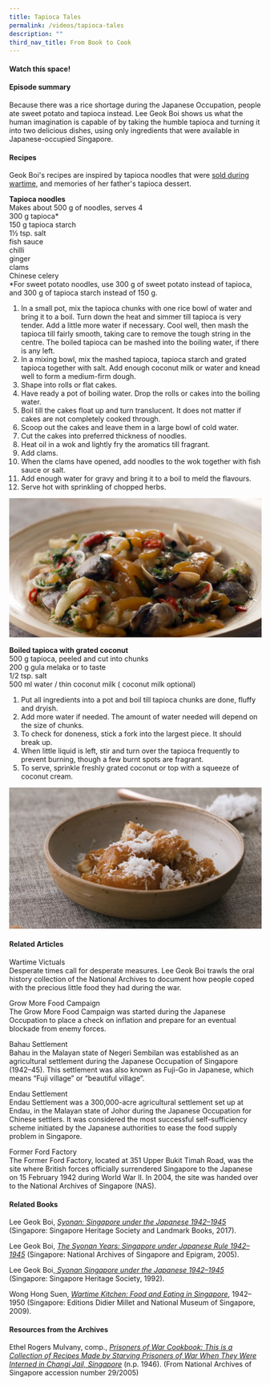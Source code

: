 ```yaml
---
title: Tapioca Tales
permalink: /videos/tapioca-tales
description: ""
third_nav_title: From Book to Cook
---
```

#### Watch this space! ####


#### **Episode summary** ####
Because there was a rice shortage during the Japanese Occupation, people ate sweet potato and tapioca instead. Lee Geok Boi shows us what the human imagination is capable of by taking the humble tapioca and turning it into two delicious dishes, using only ingredients that were available in Japanese-occupied Singapore.

#### **Recipes**
Geok Boi's recipes are inspired by tapioca noodles that were [sold during wartime](http://eresources.nlb.gov.sg/newspapers/Digitised/Article/syonantimes19440404-1.2.19), and memories of her father's tapioca dessert. 

<b>Tapioca noodles</b>
<br>Makes about 500 g of noodles, serves 4
<br>300 g tapioca*
<br>150 g tapioca starch 
<br>1½ tsp. salt
<br>fish sauce
<br>chilli
<br>ginger
<br> clams
<br>Chinese celery
<br>*For sweet potato noodles, use 300 g of sweet potato instead of tapioca, and 300 g of tapioca starch instead of 150 g. 

1. In a small pot, mix the tapioca chunks with one rice bowl of water and bring it to a boil. Turn down the heat and simmer till tapioca is very tender. Add a little more water if necessary. Cool well, then mash the tapioca till fairly smooth, taking care to remove the tough string in the centre. The boiled tapioca can be mashed into the boiling water, if there is any left.  
2. In a mixing bowl, mix the mashed tapioca, tapioca starch and grated tapioca together with salt. Add enough coconut milk or water and knead well to form a medium-firm dough. 
3. Shape into rolls or flat cakes. 
4. Have ready a pot of boiling water. Drop the rolls or cakes into the boiling water. 
5. Boil till the cakes float up and turn translucent. It does not matter if cakes are not completely cooked through.
6. Scoop out the cakes and leave them in a large bowl of cold water.
8. Cut the cakes into preferred thickness of noodles. 
9. Heat oil in a wok and lightly fry the aromatics till fragrant. 
10. Add clams.
11. When the clams have opened, add noodles to the wok together with fish sauce or salt. 
14. Add enough water for gravy and bring it to a boil to meld the flavours. 
15. Serve hot with sprinkling of chopped herbs. 
 
 ![](/images/Videos:%20From%20Book%20to%20Cook/tapioca%20noodles.png)

<b>Boiled tapioca with grated coconut</b>
<br>500 g tapioca, peeled and cut into chunks
<br>200 g gula melaka or to taste
<br>1/2 tsp. salt 
<br>500 ml water / thin coconut milk ( coconut milk optional) 
1. Put all ingredients into a pot and boil till tapioca chunks are done, fluffy and dryish. 
2. Add more water if needed. The amount of water needed will depend on the size of chunks. 
3. To check for doneness, stick a fork into the largest piece. It should break up. 
4. When little liquid is left, stir and turn over the tapioca frequently to prevent burning, though a few burnt spots are fragrant. 
5. To serve, sprinkle freshly grated coconut or top with a squeeze of coconut cream.

![](/images/Videos:%20From%20Book%20to%20Cook/tapioca%20boiled.png)

#### **Related Articles**
<a style="text-decoration: none;" href="/vol-15/issue-1/apr-jun-2019/wartime-victuals">Wartime Victuals</a>
<br>Desperate times call for desperate measures. Lee Geok Boi trawls the oral history collection of the National Archives to document how people coped with the precious little food they had during the war.

<a style="text-decoration: none;" href="https://eresources.nlb.gov.sg/infopedia/articles/SIP_1223_2008-12-05.html ">Grow More Food Campaign</a>
<br>The Grow More Food Campaign was started during the Japanese Occupation to place a check on inflation and prepare for an eventual blockade from enemy forces. 
 
<a style="text-decoration: none;" href="https://eresources.nlb.gov.sg/infopedia/articles/SIP_1220_2006-12-29.html ">Bahau Settlement</a>
<br>Bahau in the Malayan state of Negeri Sembilan was established as an agricultural settlement during the Japanese Occupation of Singapore (1942–45). This settlement was also known as Fuji-Go in Japanese, which means “Fuji village” or “beautiful village”.
 
<a style="text-decoration: none;" href="https://eresources.nlb.gov.sg/infopedia/articles/SIP_1221_2006-12-29.html">Endau Settlement</a>
<br>Endau Settlement was a 300,000-acre agricultural settlement set up at Endau, in the Malayan state of Johor during the Japanese Occupation for Chinese settlers. It was considered the most successful self-sufficiency scheme initiated by the Japanese authorities to ease the food supply problem in Singapore.

<a style="text-decoration: none;" href="https://eresources.nlb.gov.sg/infopedia/articles/SIP_823_2004-12-13.html">Former Ford Factory </a>
<br>The Former Ford Factory, located at 351 Upper Bukit Timah Road, was the site where British forces officially surrendered Singapore to the Japanese on 15 February 1942 during World War II. In 2004, the site was handed over to the National Archives of Singapore (NAS).

#### **Related Books**
Lee Geok Boi, *[Syonan: Singapore under the Japanese 1942–1945](https://eservice.nlb.gov.sg/itemholding.aspx?bid=202733922)* (Singapore: Singapore Heritage Society and Landmark Books, 2017).

Lee Geok Boi, *[The Syonan Years: Singapore under Japanese Rule 1942–1945](https://eservice.nlb.gov.sg/itemholding.aspx?bid=12661517)* (Singapore: National Archives of Singapore and Epigram, 2005).

Lee Geok Boi,*[ Syonan Singapore under the Japanese 1942–1945 ](https://eservice.nlb.gov.sg/item_holding.aspx?bid=205625748)* (Singapore: Singapore Heritage Society, 1992).
 
Wong Hong Suen, *[Wartime Kitchen: Food and Eating in Singapore](https://eservice.nlb.gov.sg/item_holding.aspx?bid=13158872)*, 1942–1950 (Singapore: Editions Didier Millet and National Museum of Singapore, 2009).

#### **Resources from the Archives**
Ethel Rogers Mulvany, comp., *[Prisoners of War Cookbook: This is a Collection of Recipes Made by Starving Prisoners of War When They Were Interned in Changi Jail, Singapore](https://www.nas.gov.sg/archivesonline/private_records/record-details/f69c2cf9-7c5d-11e5-ac2a-0050568939ad)* (n.p. 1946). (From National Archives of Singapore accession number 29/2005)